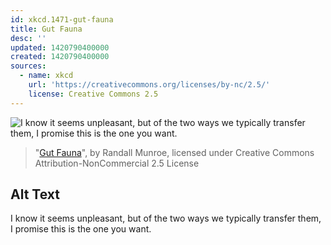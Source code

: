 ```yaml
---
id: xkcd.1471-gut-fauna
title: Gut Fauna
desc: ''
updated: 1420790400000
created: 1420790400000
sources:
  - name: xkcd
    url: 'https://creativecommons.org/licenses/by-nc/2.5/'
    license: Creative Commons 2.5
---
```

![I know it seems unpleasant, but of the two ways we typically transfer them, I promise this is the one you want.](https://imgs.xkcd.com/comics/gut_fauna.png)
> "[Gut Fauna](https://xkcd.com/1471/)", by Randall Munroe, licensed under Creative Commons Attribution-NonCommercial 2.5 License

## Alt Text
I know it seems unpleasant, but of the two ways we typically transfer them, I promise this is the one you want.
